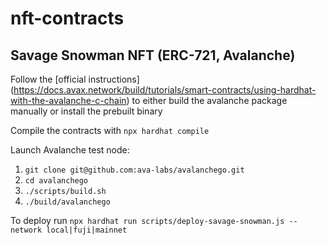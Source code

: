 # nft-contracts


## Savage Snowman NFT (ERC-721, Avalanche)

Follow the [official instructions] (https://docs.avax.network/build/tutorials/smart-contracts/using-hardhat-with-the-avalanche-c-chain)
to either build the avalanche package manually or install the prebuilt binary

Compile the contracts with `npx hardhat compile`

Launch Avalanche test node: 
1. `git clone git@github.com:ava-labs/avalanchego.git`
2. `cd avalanchego`
3. `./scripts/build.sh`
4. `./build/avalanchego`

To deploy run `npx hardhat run scripts/deploy-savage-snowman.js --network local|fuji|mainnet`
